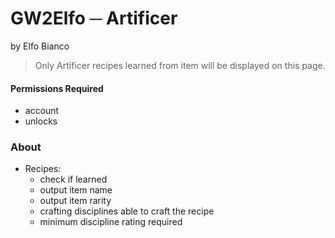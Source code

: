 # GW2Elfo ─ Artificer
by Elfo Bianco

> Only Artificer recipes learned from item will be displayed on this page.

#### Permissions Required
* account
* unlocks

### About
* Recipes:
  * check if learned
  * output item name
  * output item rarity
  * crafting disciplines able to craft the recipe
  * minimum discipline rating required
